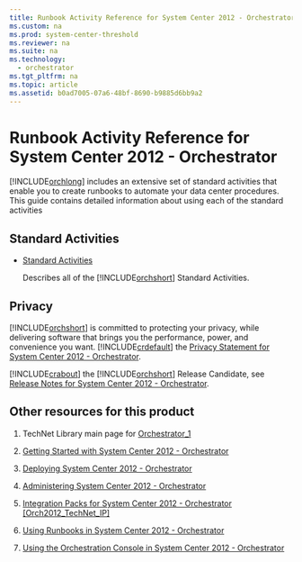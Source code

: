 ```yaml
---
title: Runbook Activity Reference for System Center 2012 - Orchestrator
ms.custom: na
ms.prod: system-center-threshold
ms.reviewer: na
ms.suite: na
ms.technology: 
  - orchestrator
ms.tgt_pltfrm: na
ms.topic: article
ms.assetid: b0ad7005-07a6-48bf-8690-b9885d6bb9a2
---
```

# Runbook Activity Reference for System Center 2012 - Orchestrator
[!INCLUDE[orchlong](../../orch/deploy/includes/orchlong_md.md)] includes an extensive set of standard activities that enable you to create runbooks to automate your data center procedures. This guide contains detailed information about using each of the standard activities  
  
## Standard Activities  
  
-   [Standard Activities](../../orch/reference/Standard-Activities.md)  
  
    Describes all of the [!INCLUDE[orchshort](../../om/manage/includes/orchshort_md.md)] Standard Activities.  
  
## Privacy  
[!INCLUDE[orchshort](../../om/manage/includes/orchshort_md.md)] is committed to protecting your privacy, while delivering software that brings you the performance, power, and convenience you want. [!INCLUDE[crdefault](../../orch/reference/includes/crdefault_md.md)] the [Privacy Statement for System Center 2012 \- Orchestrator](assetId:///bab5f7fc-05bf-4c8c-ac49-53d60d3c1cd6).  
  
[!INCLUDE[crabout](../../orch/deploy/includes/crabout_md.md)] the [!INCLUDE[orchshort](../../om/manage/includes/orchshort_md.md)] Release Candidate, see [Release Notes for System Center 2012 - Orchestrator](../Topic/Release%20Notes%20for%20System%20Center%202012%20-%20Orchestrator.md).  
  
## Other resources for this product  
  
1.  TechNet Library main page for [Orchestrator_1](../Topic/Orchestrator_1.md)  
  
2.  [Getting Started with System Center 2012 - Orchestrator](../../orch/getstarted/Getting-Started-with-System-Center-2012---Orchestrator.md)  
  
3.  [Deploying System Center 2012 - Orchestrator](../../orch/deploy/Deploying-System-Center-2012---Orchestrator.md)  
  
4.  [Administering System Center 2012 - Orchestrator](../../orch/manage/Administering-System-Center-2012---Orchestrator.md)  
  
5.  [Integration Packs for System Center 2012 \- Orchestrator \[Orch2012\_TechNet\_IP\]](assetId:///e6aff353-c364-4852-bfb7-9088407a7bd9)  
  
6.  [Using Runbooks in System Center 2012 - Orchestrator](../../orch/manage/Using-Runbooks-in-System-Center-2012---Orchestrator.md)  
  
7.  [Using the Orchestration Console in System Center 2012 - Orchestrator](../../orch/manage/Using-the-Orchestration-Console-in-System-Center-2012---Orchestrator.md)  
  
